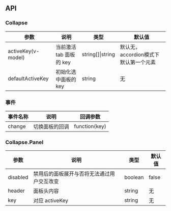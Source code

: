 ## API

### Collapse

| 参数 | 说明 | 类型 | 默认值 |
| --- | --- | --- | --- |
| activeKey(v-model) | 当前激活 tab 面板的 key | string\[]\|string | 默认无，accordion模式下默认第一个元素 |
| defaultActiveKey | 初始化选中面板的 key | string | 无 |

### 事件
| 事件名称 | 说明 | 回调参数 |
| --- | --- | --- |
| change | 切换面板的回调 | function(key) |

### Collapse.Panel

| 参数 | 说明 | 类型 | 默认值 |
| --- | --- | --- | --- |
| disabled | 禁用后的面板展开与否将无法通过用户交互改变 | boolean | false |
| header | 面板头内容 | string | 无 |
| key | 对应 activeKey | string | 无 |
